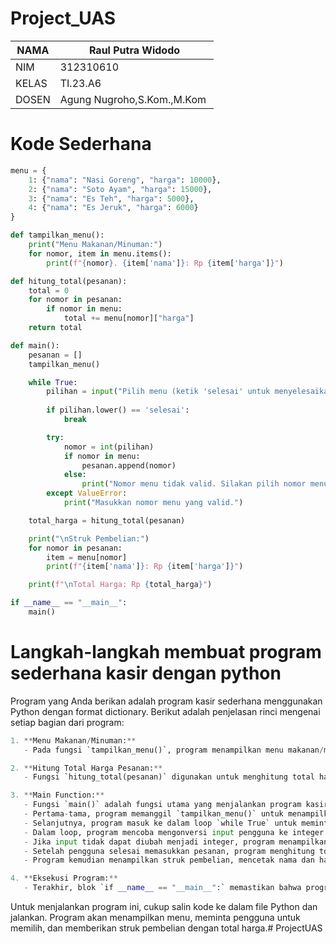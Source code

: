 # Project_UAS

|NAMA   | Raul Putra Widodo |
| --- | --- |
| NIM    | 312310610 |
| KELAS  | TI.23.A6 |
| DOSEN  | Agung Nugroho,S.Kom.,M.Kom |


# Kode Sederhana
```python
menu = {
    1: {"nama": "Nasi Goreng", "harga": 10000},
    2: {"nama": "Soto Ayam", "harga": 15000},
    3: {"nama": "Es Teh", "harga": 5000},
    4: {"nama": "Es Jeruk", "harga": 6000}
}

def tampilkan_menu():
    print("Menu Makanan/Minuman:")
    for nomor, item in menu.items():
        print(f"{nomor}. {item['nama']}: Rp {item['harga']}")

def hitung_total(pesanan):
    total = 0
    for nomor in pesanan:
        if nomor in menu:
            total += menu[nomor]["harga"]
    return total

def main():
    pesanan = []
    tampilkan_menu()

    while True:
        pilihan = input("Pilih menu (ketik 'selesai' untuk menyelesaikan pesanan): ")
        
        if pilihan.lower() == 'selesai':
            break

        try:
            nomor = int(pilihan)
            if nomor in menu:
                pesanan.append(nomor)
            else:
                print("Nomor menu tidak valid. Silakan pilih nomor menu yang tersedia.")
        except ValueError:
            print("Masukkan nomor menu yang valid.")

    total_harga = hitung_total(pesanan)

    print("\nStruk Pembelian:")
    for nomor in pesanan:
        item = menu[nomor]
        print(f"{item['nama']}: Rp {item['harga']}")

    print(f"\nTotal Harga: Rp {total_harga}")

if __name__ == "__main__":
    main()
```


# Langkah-langkah membuat program sederhana kasir dengan python 
Program yang Anda berikan adalah program kasir sederhana menggunakan Python dengan format dictionary. Berikut adalah penjelasan rinci mengenai setiap bagian dari program:
```python
1. **Menu Makanan/Minuman:**
   - Pada fungsi `tampilkan_menu()`, program menampilkan menu makanan/minuman beserta nomor dan harga menggunakan perulangan `for`.

2. **Hitung Total Harga Pesanan:**
   - Fungsi `hitung_total(pesanan)` digunakan untuk menghitung total harga pesanan. Program melakukan iterasi melalui pesanan yang telah dibuat dan menambahkan harga masing-masing item ke total.

3. **Main Function:**
   - Fungsi `main()` adalah fungsi utama yang menjalankan program kasir.
   - Pertama-tama, program memanggil `tampilkan_menu()` untuk menampilkan opsi menu kepada pengguna.
   - Selanjutnya, program masuk ke dalam loop `while True` untuk meminta pengguna memilih menu. Pengguna dapat memasukkan nomor menu atau mengetik 'selesai' untuk menyelesaikan pesanan.
   - Dalam loop, program mencoba mengonversi input pengguna ke integer. Jika berhasil, itu dianggap sebagai nomor menu, dan program memeriksa apakah nomor menu tersebut valid. Jika valid, nomor menu ditambahkan ke dalam pesanan; jika tidak valid, pesan kesalahan ditampilkan.
   - Jika input tidak dapat diubah menjadi integer, program menampilkan pesan kesalahan.
   - Setelah pengguna selesai memasukkan pesanan, program menghitung total harga menggunakan fungsi `hitung_total(pesanan)`.
   - Program kemudian menampilkan struk pembelian, mencetak nama dan harga setiap item pesanan, dan total harga keseluruhan.

4. **Eksekusi Program:**
   - Terakhir, blok `if __name__ == "__main__":` memastikan bahwa program hanya dijalankan jika script ini dieksekusi langsung (bukan diimpor sebagai modul oleh script lain).
```

Untuk menjalankan program ini, cukup salin kode ke dalam file Python dan jalankan. Program akan menampilkan menu, meminta pengguna untuk memilih, dan memberikan struk pembelian dengan total harga.# ProjectUAS
